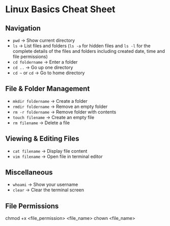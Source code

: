 # Linux Basics Cheat Sheet

## Navigation
- `pwd` → Show current directory
- `ls` → List files and folders (`ls -a` for hidden files and `ls -l` for the complete details of the files and folders including created date, time and file permissions)
- `cd foldername` → Enter a folder
- `cd ..` → Go up one directory
- `cd ~` or `cd` → Go to home directory

## File & Folder Management
- `mkdir foldername` → Create a folder
- `rmdir foldername` → Remove an empty folder
- `rm -r foldername` → Remove folder with contents
- `touch filename` → Create an empty file
- `rm filename` → Delete a file

## Viewing & Editing Files
- `cat filename` → Display file content
- `vim filename` → Open file in terminal editor

## Miscellaneous
- `whoami` → Show your username
- `clear` → Clear the terminal screen

## File Permissions
chmod +x <file_permission> <file_name>
chown <file_name>